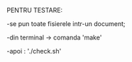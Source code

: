 
 PENTRU TESTARE:
 
  -se pun toate fisierele intr-un document;
 
  -din terminal -> comanda 'make'
  
  -apoi : './check.sh'
